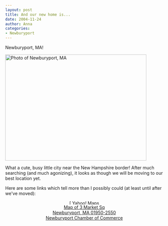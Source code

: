 ```yaml
---
layout: post
title: And our new home is...
date: 2004-11-24
author: Anna
categories:
- Newburyport
---
```


Newburyport, MA!

<div class="figure"><img class="photo" alt="Photo of Newburyport, MA" src="http://metrocat.org/images/newburyport.jpg" width="450" height="338"/></div>

What a cute, busy little city near the New Hampshire border! After
much searching (and much agonizing), it looks as though we will be
moving to our best location yet.

Here are some links which tell more than I possibly could (at least
until after we've moved):

<p style="text-align:center">
<img src="http://us.i1.yimg.com/us.yimg.com/i/us/mp/gr/mplogo.gif"
width="99" height="13" border="0" align="middle" alt="[ Yahoo! Maps
]"/><br /><a href="http://us.rd.yahoo.com/maps//maps/extmap/*-http://maps.yahoo.com/maps_result?csz=Newburyport%2C+MA+01950-2550&state=MA&uzip=01950&ds=n&name=&desc=&ed=EvMUUep_0TrQMQEMpWcxu0SZzAS_NT3H0Se7xn6RuBYIU221bkv9IZN1j3YUISMVi.ln.82TLON7T_5wtlm.mNhbxGP.SdHuoNI-&zoomin=yes&BFKey=&mag=9">
Map of 3 Market Sq<br />Newburyport, MA
01950-2550</a><br />
<a href="http://www.newburyportchamber.org/index.html">Newburyport
Chamber of Commerce</a></p>